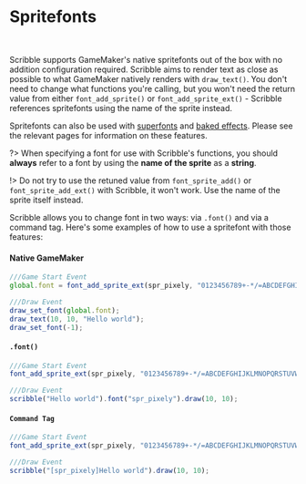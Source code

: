 # Spritefonts

&nbsp;

Scribble supports GameMaker's native spritefonts out of the box with no addition configuration required. Scribble aims to render text as close as possible to what GameMaker natively renders with `draw_text()`. You don't need to change what functions you're calling, but you won't need the return value from either `font_add_sprite()` or `font_add_sprite_ext()` - Scribble references spritefonts using the name of the sprite instead.

Spritefonts can also be used with [superfonts](font-superfont) and [baked effects](font-baking). Please see the relevant pages for information on these features.

?> When specifying a font for use with Scribble's functions, you should **always** refer to a font by using the **name of the sprite** as a **string**.

!> Do not try to use the retuned value from `font_sprite_add()` or `font_sprite_add_ext()` with Scribble, it won't work. Use the name of the sprite itself instead.

Scribble allows you to change font in two ways: via `.font()` and via a command tag. Here's some examples of how to use a spritefont with those features:

<!-- tabs:start -->

#### **Native GameMaker**

```js
///Game Start Event
global.font = font_add_sprite_ext(spr_pixely, "0123456789+-*/=ABCDEFGHIJKLMNOPQRSTUVWXYZ", true, 2);

///Draw Event
draw_set_font(global.font);
draw_text(10, 10, "Hello world");
draw_set_font(-1);
```

#### **`.font()`**

```js
///Game Start Event
font_add_sprite_ext(spr_pixely, "0123456789+-*/=ABCDEFGHIJKLMNOPQRSTUVWXYZ", true, 2);

///Draw Event
scribble("Hello world").font("spr_pixely").draw(10, 10);
```

#### **`Command Tag`**

```js
///Game Start Event
font_add_sprite_ext(spr_pixely, "0123456789+-*/=ABCDEFGHIJKLMNOPQRSTUVWXYZ", true, 2);

///Draw Event
scribble("[spr_pixely]Hello world").draw(10, 10);
```

<!-- tabs:end -->
